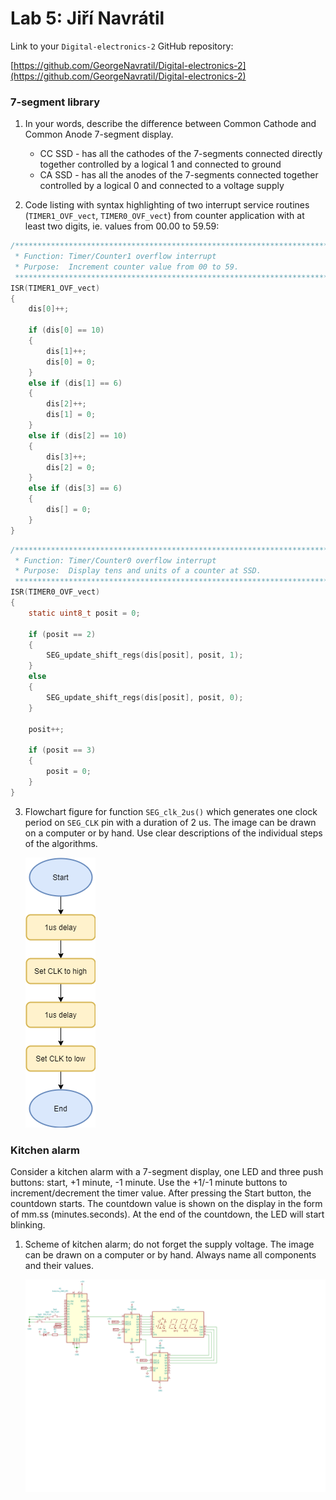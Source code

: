 # Lab 5: Jiří Navrátil

Link to your `Digital-electronics-2` GitHub repository:

   [https://github.com/GeorgeNavratil/Digital-electronics-2](https://github.com/GeorgeNavratil/Digital-electronics-2)


### 7-segment library

1. In your words, describe the difference between Common Cathode and Common Anode 7-segment display.
   * CC SSD - has all the cathodes of the 7-segments connected directly together controlled by a logical 1 and connected to ground
   * CA SSD - has all the anodes of the 7-segments connected together controlled by a logical 0 and connected to a voltage supply

2. Code listing with syntax highlighting of two interrupt service routines (`TIMER1_OVF_vect`, `TIMER0_OVF_vect`) from counter application with at least two digits, ie. values from 00.00 to 59.59:

```c
/**********************************************************************
 * Function: Timer/Counter1 overflow interrupt
 * Purpose:  Increment counter value from 00 to 59.
 **********************************************************************/
ISR(TIMER1_OVF_vect)
{
    dis[0]++;
    
    if (dis[0] == 10)
    {
        dis[1]++;
        dis[0] = 0;
    }
    else if (dis[1] == 6)
    {
        dis[2]++;
        dis[1] = 0;
    }
    else if (dis[2] == 10)
    {
        dis[3]++;
        dis[2] = 0;
    }
    else if (dis[3] == 6)
    {
        dis[] = 0;
    }
}
```

```c
/**********************************************************************
 * Function: Timer/Counter0 overflow interrupt
 * Purpose:  Display tens and units of a counter at SSD.
 **********************************************************************/
ISR(TIMER0_OVF_vect)
{
    static uint8_t posit = 0;
    
    if (posit == 2)
    {
        SEG_update_shift_regs(dis[posit], posit, 1);
    }
    else
    {
        SEG_update_shift_regs(dis[posit], posit, 0);
    }
    
    posit++;
    
    if (posit == 3)
    {
        posit = 0;
    }
}
```

3. Flowchart figure for function `SEG_clk_2us()` which generates one clock period on `SEG_CLK` pin with a duration of 2&nbsp;us. The image can be drawn on a computer or by hand. Use clear descriptions of the individual steps of the algorithms.

   ![Flowchart diagram](../05-segment/images/flowchart.png)


### Kitchen alarm

Consider a kitchen alarm with a 7-segment display, one LED and three push buttons: start, +1 minute, -1 minute. Use the +1/-1 minute buttons to increment/decrement the timer value. After pressing the Start button, the countdown starts. The countdown value is shown on the display in the form of mm.ss (minutes.seconds). At the end of the countdown, the LED will start blinking.

1. Scheme of kitchen alarm; do not forget the supply voltage. The image can be drawn on a computer or by hand. Always name all components and their values.

   ![Kitchen alarm](../05-segment/images/KitchenAlarm.svg)